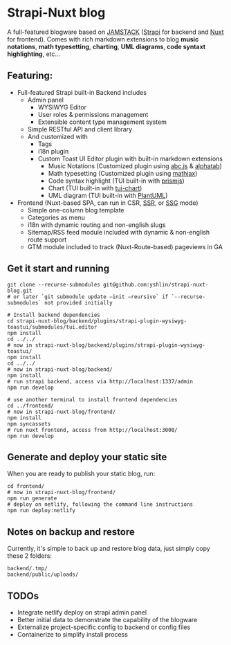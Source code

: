 # Strapi-Nuxt blog
A full-featured blogware based on [JAMSTACK](https://jamstack.org/) ([Strapi](https://strapi.io/) for backend and [Nuxt](https://nuxtjs.org/) for frontend).
Comes with rich markdown extensions to blog **music notations**, **math typesetting**, **charting**, **UML diagrams**, **code syntaxt highlighting**, etc...

## Featuring:
* Full-featured Strapi built-in Backend includes
  * Admin panel
    * WYSIWYG Editor
    * User roles & permissions management
    * Extensible content type management system
  * Simple RESTful API and client library
  * And customized with
    * Tags
    * i18n plugin
    * Custom Toast UI Editor plugin with built-in markdown extensions
      * Music Notations (Customized plugin using [abc.js](https://www.abcjs.net/) & [alphatab](https://www.alphatab.net/))
      * Math typesetting (Customized plugin using [mathjax](https://www.mathjax.org/))
      * Code syntax highlight (TUI built-in with [prismjs](https://prismjs.com/))
      * Chart (TUI built-in with [tui-chart](https://ui.toast.com/tui-chart))
      * UML diagram (TUI built-in with [PlantUML](https://plantuml.com/))
* Frontend (Nuxt-based SPA, can run in CSR, [SSR](https://nuxtjs.org/docs/concepts/server-side-rendering/), or [SSG](https://nuxtjs.org/docs/concepts/static-site-generation/) mode)
  * Simple one-column blog template
  * Categories as menu
  * i18n with dynamic routing and non-english slugs
  * Sitemap/RSS feed module included with dynamic & non-english route support
  * GTM module included to track (Nuxt-Route-based) pageviews in GA

## Get it start and running

```shell
git clone --recurse-submodules git@github.com:yshlin/strapi-nuxt-blog.git
# or later `git submodule update —init —reursive` if `--recurse-submodules` not provided initially

# Install backend dependencies
cd strapi-nuxt-blog/backend/plugins/strapi-plugin-wysiwyg-toastui/submodules/tui.editor
npm install
cd ../../
# now in strapi-nuxt-blog/backend/plugins/strapi-plugin-wysiwyg-toastui/
npm install
cd ../../
# now in strapi-nuxt-blog/backend/
npm install
# run strapi backend, access via http://localhost:1337/admin
npm run develop

# use another terminal to install frontend dependencies
cd ../frontend/
# now in strapi-nuxt-blog/frontend/
npm install
npm syncassets
# run nuxt frontend, access from http://localhost:3000/
npm run develop
```

## Generate and deploy your static site
When you are ready to publish your static blog, run:
```shell
cd frontend/
# now in strapi-nuxt-blog/frontend/
npm run generate
# deploy on netlify, following the command line instructions
npm run deploy:netlify
```

## Notes on backup and restore
Currently, it's simple to back up and restore blog data, 
just simply copy these 2 folders:
```shell
backend/.tmp/
backend/public/uploads/
```

## TODOs
* Integrate netlify deploy on strapi admin panel
* Better initial data to demonstrate the capability of the blogware
* Externalize project-specific config to backend or config files
* Containerize to simplify install process
